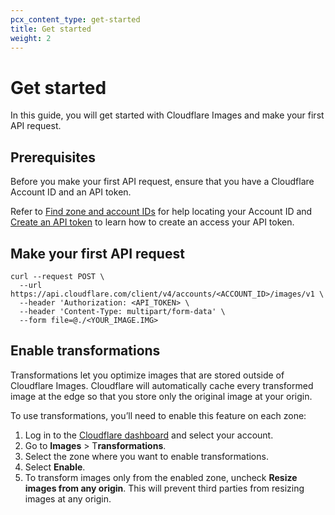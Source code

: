 ```yaml
---
pcx_content_type: get-started
title: Get started
weight: 2
---
```


# Get started

In this guide, you will get started with Cloudflare Images and make your first API request. 

## Prerequisites

Before you make your first API request, ensure that you have a Cloudflare Account ID and an API token. 

Refer to [Find zone and account IDs](/fundamentals/get-started/basic-tasks/find-account-and-zone-ids/) for help locating your Account ID and [Create an API token](/fundamentals/api/get-started/create-token/) to learn how to create an access your API token.

## Make your first API request

```curl
curl --request POST \
  --url https://api.cloudflare.com/client/v4/accounts/<ACCOUNT_ID>/images/v1 \
  --header 'Authorization: <API_TOKEN> \
  --header 'Content-Type: multipart/form-data' \
  --form file=@./<YOUR_IMAGE.IMG>
```

## Enable transformations

Transformations let you optimize images that are stored outside of Cloudflare Images. Cloudflare will automatically cache every transformed image at the edge so that you store only the original image at your origin.

To use transformations, you’ll need to enable this feature on each zone:

1. Log in to the [Cloudflare dashboard](https://dash.cloudflare.com/login) and select your account.
2. Go to **Images** > T**ransformations**.
3. Select the zone where you want to enable transformations.
4. Select **Enable**.
5. To transform images only from the enabled zone, uncheck **Resize images from any origin**. This will prevent third parties from resizing images at any origin.
